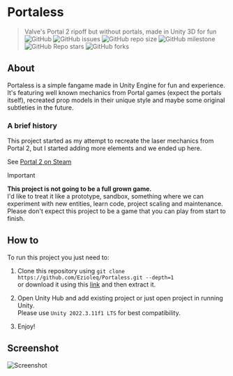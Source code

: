 # Portaless
> Valve's Portal 2 ripoff but without portals, made in Unity 3D for fun  
![GitHub](https://img.shields.io/github/license/Ezioleq/Portaless)
![GitHub issues](https://img.shields.io/github/issues/Ezioleq/Portaless)
![GitHub repo size](https://img.shields.io/github/repo-size/Ezioleq/Portaless)
![GitHub milestone](https://img.shields.io/github/milestones/progress-percent/Ezioleq/Portaless/2)
![GitHub Repo stars](https://img.shields.io/github/stars/Ezioleq/Portaless)
![GitHub forks](https://img.shields.io/github/forks/Ezioleq/Portaless)

## About
Portaless is a simple fangame made in Unity Engine for fun and experience.
It's featuring well known mechanics from Portal games (expect the portals itself), recreated prop models in their unique style
and maybe some original subtleties in the future.

### A brief history

This project started as my attempt to recreate the laser mechanics from Portal 2, but I started adding more elements and we ended up here.

See [Portal 2 on Steam](https://store.steampowered.com/app/620/Portal_2/)

> [!IMPORTANT]
> **This project is not going to be a full grown game.**  
> I'd like to treat it like a prototype, sandbox, something where we can experiment with new entities,
> learn code, project scaling and maintenance. Please don't expect this project to be a game that you
> can play from start to finish.

## How to
To run this project you just need to:

1. Clone this repository using `git clone https://github.com/Ezioleq/Portaless.git --depth=1`  
or download it using this [link](https://github.com/ezioleq/Portaless/archive/refs/heads/master.zip)
and then extract it.

2. Open Unity Hub and add existing project or just open project in running Unity.  
Please use `Unity 2022.3.11f1 LTS` for best compatibility.

3. Enjoy!

## Screenshot

![Screenshot](Resources/screenshot.webp)
